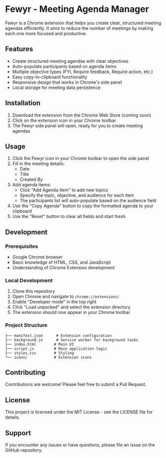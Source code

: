 # Fewyr - Meeting Agenda Manager

Fewyr is a Chrome extension that helps you create clear, structured meeting agendas efficiently. It aims to reduce the number of meetings by making each one more focused and productive.

## Features

- Create structured meeting agendas with clear objectives
- Auto-populate participants based on agenda items
- Multiple objective types (FYI, Require feedback, Require action, etc.)
- Easy copy-to-clipboard functionality
- Responsive design that works in Chrome's side panel
- Local storage for meeting data persistence

## Installation

1. Download the extension from the Chrome Web Store (coming soon)
2. Click on the extension icon in your Chrome toolbar
3. The Fewyr side panel will open, ready for you to create meeting agendas

## Usage

1. Click the Fewyr icon in your Chrome toolbar to open the side panel
2. Fill in the meeting details:
   - Date
   - Title
   - Created By
3. Add agenda items:
   - Click "Add Agenda Item" to add new topics
   - Specify the topic, objective, and audience for each item
   - The participants list will auto-populate based on the audience field
4. Use the "Copy Agenda" button to copy the formatted agenda to your clipboard
5. Use the "Reset" button to clear all fields and start fresh

## Development

### Prerequisites

- Google Chrome browser
- Basic knowledge of HTML, CSS, and JavaScript
- Understanding of Chrome Extension development

### Local Development

1. Clone this repository
2. Open Chrome and navigate to `chrome://extensions/`
3. Enable "Developer mode" in the top right
4. Click "Load unpacked" and select the extension directory
5. The extension should now appear in your Chrome toolbar

### Project Structure

```
├── manifest.json      # Extension configuration
├── background.js      # Service worker for background tasks
├── index.html        # Main UI
├── script.js         # Main application logic
├── styles.css        # Styling
└── icons/            # Extension icons
```

## Contributing

Contributions are welcome! Please feel free to submit a Pull Request.

## License

This project is licensed under the MIT License - see the LICENSE file for details.

## Support

If you encounter any issues or have questions, please file an issue on the GitHub repository.